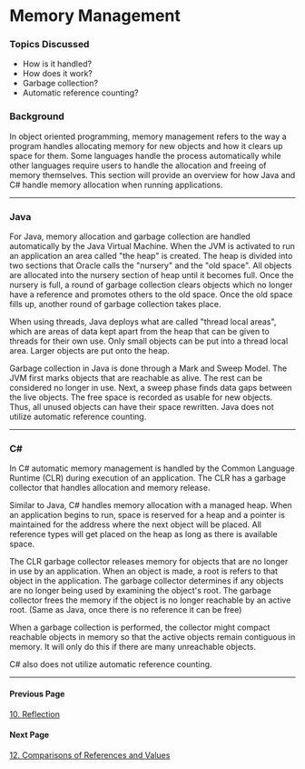 # Memory Management
### Topics Discussed
* How is it handled?
* How does it work?
* Garbage collection?
* Automatic reference counting?

### Background
In object oriented programming, memory management refers to the way a program handles allocating memory for new objects and how it clears up space for them. Some languages handle the process automatically while other languages require users to handle the allocation and freeing of memory themselves. This section will provide an overview for how Java and C# handle memory allocation when running applications.

---

### Java
For Java, memory allocation and garbage collection are handled automatically by the Java Virtual Machine. When the JVM is activated to run an application an area called "the heap" is created. The heap is divided into two sections that Oracle calls the "nursery" and the "old space". All objects are allocated into the nursery section of heap until it becomes full. Once the nursery is full, a round of garbage collection clears objects which no longer have a reference and promotes others to the old space. Once the old space fills up, another round of garbage collection takes place.

When using threads, Java deploys what are called "thread local areas", which are areas of data kept apart from the heap that can be given to threads for their own use. Only small objects can be put into a thread local area. Larger objects are put onto the heap.

Garbage collection in Java is done through a Mark and Sweep Model. The JVM first marks objects that are reachable as alive. The rest can be considered no longer in use. Next, a sweep phase finds data gaps between the live objects. The free space is recorded as usable for new objects. Thus, all unused objects can have their space rewritten. Java does not utilize automatic reference counting.

---

### C#
In C# automatic memory management is handled by the Common Language Runtime (CLR) during execution of an application. The CLR has a garbage collector that handles allocation and memory release.

Similar to Java, C# handles memory allocation with a managed heap. When an application begins to run, space is reserved for a heap and a pointer is maintained for the address where the next object will be placed. All reference types will get placed on the heap as long as there is available space.

The CLR garbage collector releases memory for objects that are no longer in use by an application. When an object is made, a root is refers to that object in the application. The garbage collector determines if any objects are no longer being used by examining the object's root. The garbage collector frees the memory if the object is no longer reachable by an active root. (Same as Java, once there is no reference it can be free)

When a garbage collection is performed, the collector might compact reachable objects in memory so that the active objects remain contiguous in memory. It will only do this if there are many unreachable objects.

C# also does not utilize automatic reference counting.

---
#### Previous Page
[10. Reflection](10Reflection.md)

#### Next Page
[12. Comparisons of References and Values](12ComparisonsOfReferencesAndValues.md)
